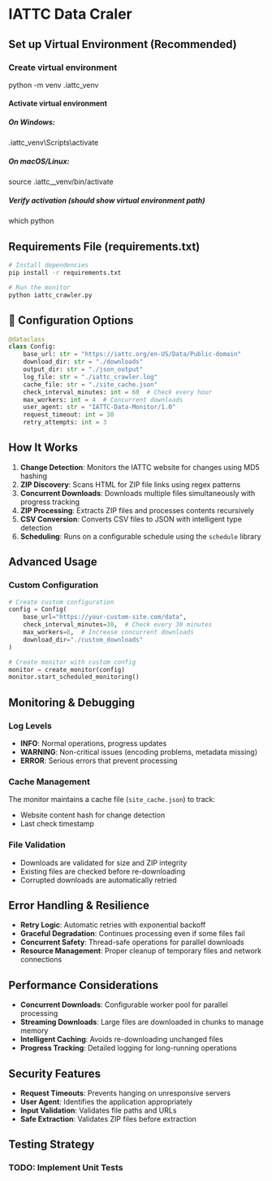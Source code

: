 ﻿# IATTC Data Craler 

## Set up Virtual Environment (Recommended)

### Create virtual environment
python -m venv .iattc_venv

#### Activate virtual environment
##### On Windows:
.iattc_venv\Scripts\activate

##### On macOS/Linux:
source .iattc__venv/bin/activate

##### Verify activation (should show virtual environment path)
which python

## Requirements File (requirements.txt)

```bash
# Install dependencies
pip install -r requirements.txt

# Run the monitor
python iattc_crawler.py
```

## 🔧 Configuration Options

```python
@dataclass
class Config:
    base_url: str = "https://iattc.org/en-US/Data/Public-domain"
    download_dir: str = "./downloads"
    output_dir: str = "./json_output"
    log_file: str = "./iattc_crawler.log"
    cache_file: str = "./site_cache.json"
    check_interval_minutes: int = 60  # Check every hour
    max_workers: int = 4  # Concurrent downloads
    user_agent: str = "IATTC-Data-Monitor/1.0"
    request_timeout: int = 30
    retry_attempts: int = 3
```

## How It Works

1. **Change Detection**: Monitors the IATTC website for changes using MD5 hashing
2. **ZIP Discovery**: Scans HTML for ZIP file links using regex patterns
3. **Concurrent Downloads**: Downloads multiple files simultaneously with progress tracking
4. **ZIP Processing**: Extracts ZIP files and processes contents recursively
5. **CSV Conversion**: Converts CSV files to JSON with intelligent type detection
6. **Scheduling**: Runs on a configurable schedule using the `schedule` library

## Advanced Usage

### Custom Configuration

```python
# Create custom configuration
config = Config(
    base_url="https://your-custom-site.com/data",
    check_interval_minutes=30,  # Check every 30 minutes
    max_workers=8,  # Increase concurrent downloads
    download_dir="./custom_downloads"
)

# Create monitor with custom config
monitor = create_monitor(config)
monitor.start_scheduled_monitoring()
```

## Monitoring & Debugging

### Log Levels
- **INFO**: Normal operations, progress updates
- **WARNING**: Non-critical issues (encoding problems, metadata missing)
- **ERROR**: Serious errors that prevent processing

### Cache Management
The monitor maintains a cache file (`site_cache.json`) to track:
- Website content hash for change detection
- Last check timestamp

### File Validation
- Downloads are validated for size and ZIP integrity
- Existing files are checked before re-downloading
- Corrupted downloads are automatically retried

## Error Handling & Resilience

- **Retry Logic**: Automatic retries with exponential backoff
- **Graceful Degradation**: Continues processing even if some files fail
- **Concurrent Safety**: Thread-safe operations for parallel downloads
- **Resource Management**: Proper cleanup of temporary files and network connections

## Performance Considerations

- **Concurrent Downloads**: Configurable worker pool for parallel processing
- **Streaming Downloads**: Large files are downloaded in chunks to manage memory
- **Intelligent Caching**: Avoids re-downloading unchanged files
- **Progress Tracking**: Detailed logging for long-running operations

## Security Features

- **Request Timeouts**: Prevents hanging on unresponsive servers
- **User Agent**: Identifies the application appropriately
- **Input Validation**: Validates file paths and URLs
- **Safe Extraction**: Validates ZIP files before extraction

## Testing Strategy

### TODO: Implement Unit Tests

